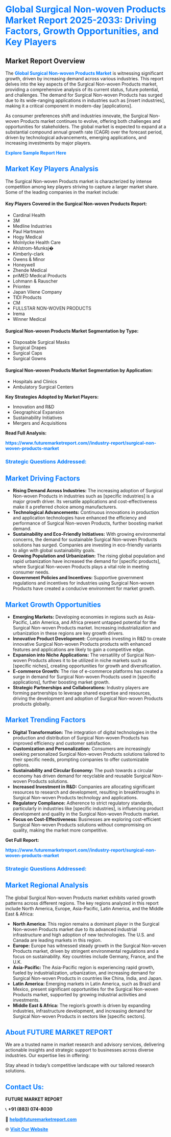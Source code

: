 <h1 style="color: #007BFF;">Global Surgical Non-woven Products Market Report 2025-2033: Driving Factors, Growth Opportunities, and Key Players</h1>

<section id="overview">
<h2>Market Report Overview</h2>
<p>The <a href="https://www.futuremarketreport.com//industry-report/surgical-non-woven-products-market" style="color: #007BFF; text-decoration: none;"><strong>Global Surgical Non-woven Products Market</strong></a> is witnessing significant growth, driven by increasing demand across various industries. This report delves into the key aspects of the Surgical Non-woven Products market, providing a comprehensive analysis of its current status, future potential, and challenges. The demand for Surgical Non-woven Products has surged due to its wide-ranging applications in industries such as [insert industries], making it a critical component in modern-day [applications].</p>
<p>As consumer preferences shift and industries innovate, the Surgical Non-woven Products market continues to evolve, offering both challenges and opportunities for stakeholders. The global market is expected to expand at a substantial compound annual growth rate (CAGR) over the forecast period, driven by technological advancements, emerging applications, and increasing investments by major players.</p>
</section>

<section id="overview">
<p><a href="https://www.futuremarketreport.com//request-sample/reportId=79213" style="color: #007BFF; text-decoration: none;"><strong>Explore Sample Report Here</strong></a></p>
</section>

<section id="key-players">
<h2 style="color: #007BFF;">Market Key Players Analysis</h2>
<p>The Surgical Non-woven Products market is characterized by intense competition among key players striving to capture a larger market share. Some of the leading companies in the market include:</p>
<h4>Key Players Covered in the Surgical Non-woven Products Report:</h4>
<ul><li>Cardinal Health</li><li>3M</li><li>Medline Industries</li><li>Paul Hartmann</li><li>Hogy Medical</li><li>Molnlycke Health Care</li><li>Ahlstrom-Munksj�</li><li>Kimberly-clark</li><li>Owens &amp; Minor</li><li>Honeywell</li><li>Zhende Medical</li><li>priMED Medical Products</li><li>Lohmann &amp; Rauscher</li><li>Priontex</li><li>Japan Vilene Company</li><li>TIDI Products</li><li>CM</li><li>FULLSTAR NON-WOVEN PRODUCTS</li><li>Irema</li><li>Winner Medical</li></ul>
<h4>Surgical Non-woven Products Market Segmentation by Type:</h4>
<ul><li>Disposable Surgical Masks</li><li>Surgical Drapes</li><li>Surgical Caps</li><li>Surgical Gowns</li></ul>

<h4>Surgical Non-woven Products Market Segmentation by Application:</h4>
<ul><li>Hospitals and Clinics</li><li>Ambulatory Surgical Centers</li></ul>
<p><strong>Key Strategies Adopted by Market Players:</strong></p>
<ul>
<li>Innovation and R&D</li>
<li>Geographical Expansion</li>
<li>Sustainability Initiatives</li>
<li>Mergers and Acquisitions</li>
</ul>
</section>

<section>
<p><strong>Read Full Analysis: </strong></p><a href="https://www.futuremarketreport.com//industry-report/surgical-non-woven-products-market" style="color: #007BFF; text-decoration: none;"><strong>https://www.futuremarketreport.com//industry-report/surgical-non-woven-products-market</strong></a>
<h3 style="color: #007BFF;">Strategic Questions Addressed:</h3>
</section>

<section id="driving-factors">
<h2 style="color: #007BFF;">Market Driving Factors</h2>
<ul>
<li><strong>Rising Demand Across Industries:</strong> The increasing adoption of Surgical Non-woven Products in industries such as [specific industries] is a major growth driver. Its versatile applications and cost-effectiveness make it a preferred choice among manufacturers.</li>
<li><strong>Technological Advancements:</strong> Continuous innovations in production and application technologies have enhanced the efficiency and performance of Surgical Non-woven Products, further boosting market demand.</li>
<li><strong>Sustainability and Eco-Friendly Initiatives:</strong> With growing environmental concerns, the demand for sustainable Surgical Non-woven Products solutions has surged. Companies are investing in eco-friendly variants to align with global sustainability goals.</li>
<li><strong>Growing Population and Urbanization:</strong> The rising global population and rapid urbanization have increased the demand for [specific products], where Surgical Non-woven Products plays a vital role in meeting consumer needs.</li>
<li><strong>Government Policies and Incentives:</strong> Supportive government regulations and incentives for industries using Surgical Non-woven Products have created a conducive environment for market growth.</li>
</ul>
</section>

<section id="growth-opportunities">
<h2 style="color: #007BFF;">Market Growth Opportunities</h2>
<ul>
<li><strong>Emerging Markets:</strong> Developing economies in regions such as Asia-Pacific, Latin America, and Africa present untapped potential for the Surgical Non-woven Products market. Increasing industrialization and urbanization in these regions are key growth drivers.</li>
<li><strong>Innovative Product Development:</strong> Companies investing in R&D to create innovative Surgical Non-woven Products products with enhanced features and applications are likely to gain a competitive edge.</li>
<li><strong>Expansion into Niche Applications:</strong> The versatility of Surgical Non-woven Products allows it to be utilized in niche markets such as [specific niches], creating opportunities for growth and diversification.</li>
<li><strong>E-commerce Growth:</strong> The rise of e-commerce platforms has created a surge in demand for Surgical Non-woven Products used in [specific applications], further boosting market growth.</li>
<li><strong>Strategic Partnerships and Collaborations:</strong> Industry players are forming partnerships to leverage shared expertise and resources, driving the development and adoption of Surgical Non-woven Products products globally.</li>
</ul>
</section>

<section id="trending-factors">
<h2 style="color: #007BFF;">Market Trending Factors</h2>
<ul>
<li><strong>Digital Transformation:</strong> The integration of digital technologies in the production and distribution of Surgical Non-woven Products has improved efficiency and customer satisfaction.</li>
<li><strong>Customization and Personalization:</strong> Consumers are increasingly seeking personalized Surgical Non-woven Products solutions tailored to their specific needs, prompting companies to offer customizable options.</li>
<li><strong>Sustainability and Circular Economy:</strong> The push towards a circular economy has driven demand for recyclable and reusable Surgical Non-woven Products solutions.</li>
<li><strong>Increased Investment in R&D:</strong> Companies are allocating significant resources to research and development, resulting in breakthroughs in Surgical Non-woven Products technology and applications.</li>
<li><strong>Regulatory Compliance:</strong> Adherence to strict regulatory standards, particularly in industries like [specific industries], is influencing product development and quality in the Surgical Non-woven Products market.</li>
<li><strong>Focus on Cost-Effectiveness:</strong> Businesses are exploring cost-efficient Surgical Non-woven Products solutions without compromising on quality, making the market more competitive.</li>
</ul>
</section>

<section>
<p><strong>Get Full Report: </strong></p><a href="https://www.futuremarketreport.com//industry-report/surgical-non-woven-products-market" style="color: #007BFF; text-decoration: none;"><strong>https://www.futuremarketreport.com//industry-report/surgical-non-woven-products-market</strong></a>
<h3 style="color: #007BFF;">Strategic Questions Addressed:</h3>
</section>


<section id="regional-analysis">
<h2 style="color: #007BFF;">Market Regional Analysis</h2>
<p>The global Surgical Non-woven Products market exhibits varied growth patterns across different regions. The key regions analyzed in this report include North America, Europe, Asia-Pacific, Latin America, and the Middle East & Africa:</p>
<ul>
<li><strong>North America:</strong> This region remains a dominant player in the Surgical Non-woven Products market due to its advanced industrial infrastructure and high adoption of new technologies. The U.S. and Canada are leading markets in this region.</li>
<li><strong>Europe:</strong> Europe has witnessed steady growth in the Surgical Non-woven Products market, driven by stringent environmental regulations and a focus on sustainability. Key countries include Germany, France, and the U.K.</li>
<li><strong>Asia-Pacific:</strong> The Asia-Pacific region is experiencing rapid growth, fueled by industrialization, urbanization, and increasing demand for Surgical Non-woven Products in countries like China, India, and Japan.</li>
<li><strong>Latin America:</strong> Emerging markets in Latin America, such as Brazil and Mexico, present significant opportunities for the Surgical Non-woven Products market, supported by growing industrial activities and investments.</li>
<li><strong>Middle East & Africa:</strong> The region’s growth is driven by expanding industries, infrastructure development, and increasing demand for Surgical Non-woven Products in sectors like [specific sectors].</li>
</ul>
</section>

<footer>
<h2 style="color: #007BFF;">About FUTURE MARKET REPORT</h2>
<p>We are a trusted name in market research and advisory services, delivering actionable insights and strategic support to businesses across diverse industries. Our expertise lies in offering:</p>

<p>Stay ahead in today’s competitive landscape with our tailored research solutions.</p>

<h2 style="color: #007BFF;">Contact Us:</h2>
<p><strong>FUTURE MARKET REPORT</strong></p>
<p>📞 <strong>+91 (883) 074-8030</strong></p>
<p>📧 <strong><a href="mailto:help@futuremarketreport.com" style="color: #007BFF;">help@futuremarketreport.com</a></strong></p>
<p>🌐 <strong><a href="https://www.futuremarketreport.com/" style="color: #007BFF;">Visit Our Website</a></strong></p>
</footer>